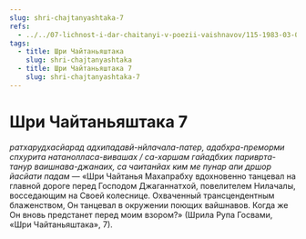 ```yaml
---
slug: shri-chajtanyashtaka-7
refs:
  - ../../07-lichnost-i-dar-chaitanyi-v-poezii-vaishnavov/115-1983-03-08-a2-krasota-shri-chajtani-kommentarii-na-shloki-rupy-gosvami.md
tags:
  - title: Шри Чайтаньяштака
    slug: shri-chajtanyashtaka
  - title: Шри Чайтаньяштака 7
    slug: shri-chajtanyashtaka-7
---
```


# Шри Чайтаньяштака 7

*ратхарудхасйарад адхипадавй-нйлачала-патер, адабхра-преморми спхурита натанолласа-вивашах / са-харшам гайадбхих париврта-танур ваишнава-джанаих, са чаитанйах ким ме пунар апи дршор йасйати падам* — «Шри Чайтанья Махапрабху вдохновенно танцевал на главной дороге перед Господом Джаганнатхой, повелителем Нилачалы, восседающим на Своей колеснице. Охваченный трансцендентным блаженством, Он танцевал в окружении поющих вайшнавов. Когда же Он вновь предстанет перед моим взором?» (Шрила Рупа Госвами, «Шри Чайтаньяштака», 7).
